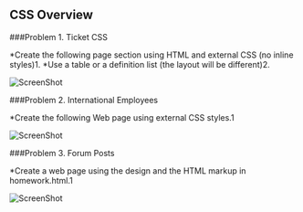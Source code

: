 ## CSS Overview

###Problem 1. Ticket CSS

*Create the following page section using HTML and external CSS (no inline styles)1.
*Use a table or a definition list (the layout will be different)2.

![ScreenShot](https://cloud.githubusercontent.com/assets/3619393/7183745/e7c7f452-e461-11e4-82d9-86fd12a266f6.png)


###Problem 2. International Employees

*Create the following Web page using external CSS styles.1

![ScreenShot](https://cloud.githubusercontent.com/assets/3619393/7183744/e7c7704a-e461-11e4-80f5-71015ea9fd99.png)

###Problem 3. Forum Posts

*Create a web page using the design and the HTML markup in homework.html.1

![ScreenShot](https://cloud.githubusercontent.com/assets/3619393/7183746/e7c83d36-e461-11e4-8cb3-eb252752f0b4.png)